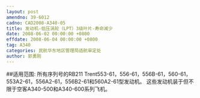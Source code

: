 ```yaml
---
layout: post
amendno: 39-6012
cadno: CAD2008-A340-05
title: 发动机-低压涡轮（LPT）3级叶片-寿命减少
date: 2008-06-02 00:00:00 +0800
effdate: 2008-06-04 00:00:00 +0800
tag: A340
categories: 民航华东地区管理局适航审定处
author: 郭勇刚
---
```


##适用范围:
所有序列号的RB211 Trent553-61，556-61，556B-61，560-61，553A2-61，556A2-61，556B2-61和560A2-61型发动机。 这些发动机装于但不限于空客A340-500和A340-600系列飞机。

